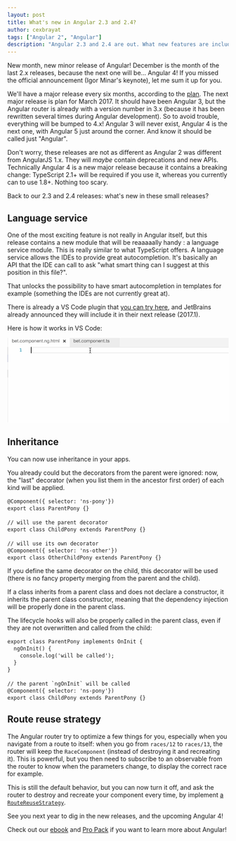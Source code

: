 ```yaml
---
layout: post
title: What's new in Angular 2.3 and 2.4?
author: cexbrayat
tags: ["Angular 2", "Angular"]
description: "Angular 2.3 and 2.4 are out. What new features are included?"
---
```


New month, new minor release of Angular!
December is the month of the last 2.x releases,
because the next one will be... Angular 4!
If you missed the official announcement (Igor Minar's keynote),
let me sum it up for you.

We'll have a major release every six months, according to the [plan](http://angularjs.blogspot.fr/2016/10/versioning-and-releasing-angular.html).
The next major release is plan for March 2017.
It should have been Angular 3, but the Angular router is already with a version number in 3.x (because it has been rewritten several times during Angular development). So to avoid trouble, everything will be bumped to 4.x!
Angular 3 will never exist, Angular 4 is the next one, with Angular 5 just around the corner.
And know it should be called just "Angular".

Don't worry, these releases are not as different as Angular 2 was different from AngularJS 1.x. They will _maybe_ contain deprecations and new APIs.
Technically Angular 4 is a new major release because it contains a breaking change: TypeScript 2.1+ will be required if you use it, whereas you currently can to use 1.8+. Nothing too scary.

Back to our 2.3 and 2.4 releases: what's new in these small releases?

## Language service

One of the most exciting feature is not really in Angular itself,
but this release contains a new module that will be reaaaaally handy : a language service module. This is really similar to what TypeScript offers.
A language service allows the IDEs to provide great autocompletion.
It's basically an API that the IDE can call to ask "what smart thing can I suggest at this position in this file?".

That unlocks the possibility to have smart autocompletion in templates for example (something the IDEs are not currently great at).

There is already a VS Code plugin that [you can try here](https://github.com/angular/vscode-ng-language-service),
and JetBrains already announced they will include it in their next release (2017.1).

Here is how it works in VS Code:

<img src="/assets/images/2016-12-22/language-service.gif" />

## Inheritance

You can now use inheritance in your apps.

You already could but the decorators from the parent were ignored:
now, the "last" decorator (when you list them in the ancestor first order) of each kind will be applied.

    @Component({ selector: 'ns-pony'})
    export class ParentPony {}

    // will use the parent decorator
    export class ChildPony extends ParentPony {}

    // will use its own decorator
    @Component({ selector: 'ns-other'})
    export class OtherChildPony extends ParentPony {}

If you define the same decorator on the child,
this decorator will be used
(there is no fancy property merging from the parent and the child).

If a class inherits from a parent class and does not declare
a constructor, it inherits the parent class constructor,
meaning that the dependency injection will be properly done in the parent class.

The lifecycle hooks will also be properly called in the parent class,
even if they are not overwritten and called from the child:

    export class ParentPony implements OnInit {
      ngOnInit() {
        console.log('will be called');
      }
    }

    // the parent `ngOnInit` will be called
    @Component({ selector: 'ns-pony'})
    export class ChildPony extends ParentPony {}

## Route reuse strategy

The Angular router try to optimize a few things for you,
especially when you navigate from a route to itself:
when you go from `races/12` to `races/13`,
the router will keep the `RaceComponent` (instead of destroying it and recreating it). This is powerful, but you then need to subscribe to an observable from the router to know when the parameters change, to display the correct race for example.

This is still the default behavior, but you can now turn it off, and ask the router to destroy and recreate your component every time, by implement [a `RouteReuseStrategy`](https://angular.io/docs/ts/latest/api/router/index/RouteReuseStrategy-class.html).

See you next year to dig in the new releases, and the upcoming Angular 4!

Check out our [ebook](https://books.ninja-squad.com) and [Pro Pack](https://angular2-exercises.ninja-squad.com/) if you want to learn more about Angular!
